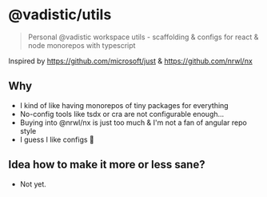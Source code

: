 # @vadistic/utils

> Personal @vadistic workspace utils - scaffolding & configs for react & node monorepos with typescript

Inspired by https://github.com/microsoft/just & https://github.com/nrwl/nx

## Why

- I kind of like having monorepos of tiny packages for everything
- No-config tools like tsdx or cra are not configurable enough...
- Buying into @nrwl/nx is just too much & I'm not a fan of angular repo style
- I guess I like configs 🤷

## Idea how to make it more or less sane?

- Not yet.
